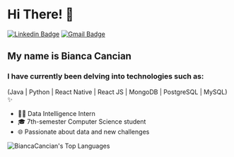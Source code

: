 <h1>Hi There! 👋</h1>

[![Linkedin Badge](https://img.shields.io/badge/-LinkedIn-6633cc?style=flat-square&logo=Linkedin&logoColor=white&link=https://www.linkedin.com/in/bianca-cancian-4a60b61a3/)](https://www.linkedin.com/in/bianca-cancian-4a60b61a3/)
[![Gmail Badge](https://img.shields.io/badge/-contatobiancacancian@gmail.com-6633cc?style=flatsquare&logo=Gmail&logoColor=white&link=mailto:contatobiancacancian@gmail.com)](mailto:contatobiancacancian@gmail.com)



## My name is Bianca Cancian
### I have currently been delving into technologies such as:
(Java | Python | React Native | React JS | MongoDB | PostgreSQL | MySQL) ✨
- 👩‍💻 Data Intelligence Intern 
- 🎓 7th-semester Computer Science student
- 🌐 Passionate about data and new challenges

<div align="left">
  
  ![BiancaCancian's Top Languages](https://github-readme-stats.vercel.app/api/top-langs/?username=BiancaCancian&theme=jolly&show_icons=true&hide_border=true&layout=compact)
  
 </div>







